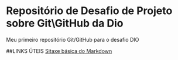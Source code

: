 # Repositório de Desafio de Projeto sobre Git\GitHub da Dio
Meu primeiro repositório Git/GitHub para o desafio DIO

##LINKS ÚTEIS
[Sitaxe básica do Markdown](https://markdown.net.br/sintaxe-basica/)